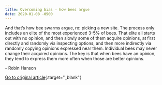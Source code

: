 ```yaml
---
title: Overcoming bias - how bees argue
date: 2020-01-08 -0500
---
```


And that’s how bee swarms argue, re: picking a new site. The process only includes an elite of the most experienced 3-5% of bees. That elite all starts out with no opinion, and then slowly some of them acquire opinions, at first directly and randomly via inspecting options, and then more indirectly via randomly copying opinions expressed near them. Individual bees may never change their acquired opinions. The key is that when bees have an opinion, they tend to express them more often when those are better opinions.

\- Robin Hanson

[Go to original article](https://www.overcomingbias.com/2020/01/how-bees-argue.html){:target="_blank"}